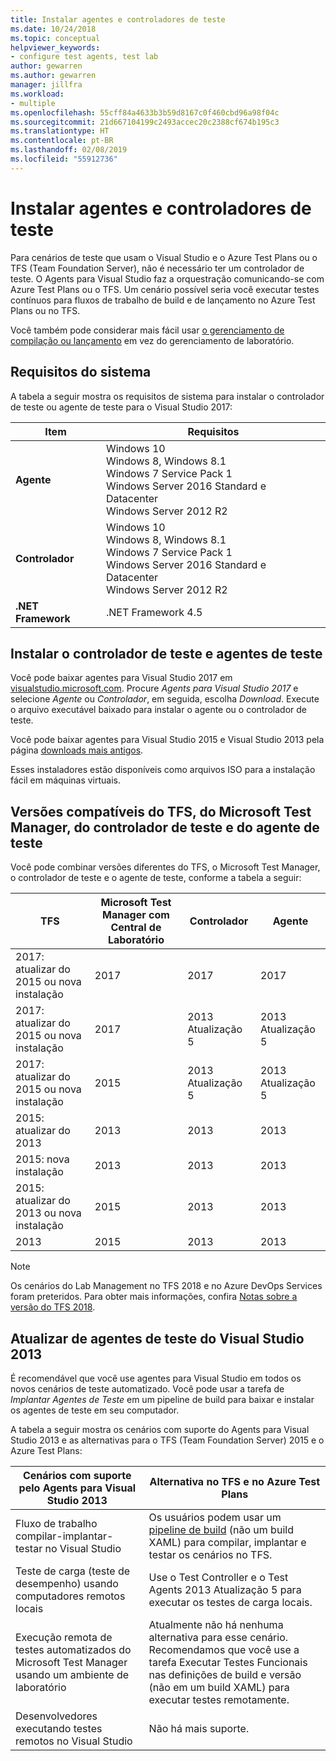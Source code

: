 ```yaml
---
title: Instalar agentes e controladores de teste
ms.date: 10/24/2018
ms.topic: conceptual
helpviewer_keywords:
- configure test agents, test lab
author: gewarren
ms.author: gewarren
manager: jillfra
ms.workload:
- multiple
ms.openlocfilehash: 55cff84a4633b3b59d8167c0f460cbd96a98f04c
ms.sourcegitcommit: 21d667104199c2493accec20c2388cf674b195c3
ms.translationtype: HT
ms.contentlocale: pt-BR
ms.lasthandoff: 02/08/2019
ms.locfileid: "55912736"
---
```

# <a name="install-test-agents-and-test-controllers"></a>Instalar agentes e controladores de teste

Para cenários de teste que usam o Visual Studio e o Azure Test Plans ou o TFS (Team Foundation Server), não é necessário ter um controlador de teste. O Agents para Visual Studio faz a orquestração comunicando-se com Azure Test Plans ou o TFS. Um cenário possível seria você executar testes contínuos para fluxos de trabalho de build e de lançamento no Azure Test Plans ou no TFS.

Você também pode considerar mais fácil usar [o gerenciamento de compilação ou lançamento](use-build-or-rm-instead-of-lab-management.md) em vez do gerenciamento de laboratório.

## <a name="system-requirements"></a>Requisitos do sistema

A tabela a seguir mostra os requisitos de sistema para instalar o controlador de teste ou agente de teste para o Visual Studio 2017:

| Item | Requisitos |
| ---- | ------------ |
| **Agente** | Windows 10<br />Windows 8, Windows 8.1<br />Windows 7 Service Pack 1<br />Windows Server 2016 Standard e Datacenter<br />Windows Server 2012 R2 |
| **Controlador** | Windows 10<br />Windows 8, Windows 8.1<br />Windows 7 Service Pack 1<br />Windows Server 2016 Standard e Datacenter<br />Windows Server 2012 R2 |
| **.NET Framework** | .NET Framework 4.5 |

## <a name="install-the-test-controller-and-test-agents"></a>Instalar o controlador de teste e agentes de teste

Você pode baixar agentes para Visual Studio 2017 em [visualstudio.microsoft.com](https://visualstudio.microsoft.com/downloads/?q=agents). Procure *Agents para Visual Studio 2017* e selecione *Agente* ou *Controlador*, em seguida, escolha *Download*. Execute o arquivo executável baixado para instalar o agente ou o controlador de teste.

Você pode baixar agentes para Visual Studio 2015 e Visual Studio 2013 pela página [downloads mais antigos](https://visualstudio.microsoft.com/vs/older-downloads/).

Esses instaladores estão disponíveis como arquivos ISO para a instalação fácil em máquinas virtuais.

## <a name="compatible-versions-of-tfs-microsoft-test-manager-the-test-controller-and-test-agent"></a>Versões compatíveis do TFS, do Microsoft Test Manager, do controlador de teste e do agente de teste

Você pode combinar versões diferentes do TFS, o Microsoft Test Manager, o controlador de teste e o agente de teste, conforme a tabela a seguir:

| TFS | Microsoft Test Manager com Central de Laboratório | Controlador | Agente |
| --- | -------------------------------------- | ---------- | ----- |
| 2017: atualizar do 2015 ou nova instalação | 2017 | 2017 | 2017 |
| 2017: atualizar do 2015 ou nova instalação | 2017 | 2013 Atualização 5 | 2013 Atualização 5 |
| 2017: atualizar do 2015 ou nova instalação | 2015 | 2013 Atualização 5 | 2013 Atualização 5 |
| 2015: atualizar do 2013 | 2013 | 2013 |2013 |
| 2015: nova instalação | 2013 | 2013 | 2013 |
| 2015: atualizar do 2013 ou nova instalação | 2015 | 2013 | 2013 |
| 2013 | 2015 | 2013 | 2013 |

> [!NOTE]
> Os cenários do Lab Management no TFS 2018 e no Azure DevOps Services foram preteridos. Para obter mais informações, confira [Notas sobre a versão do TFS 2018](/visualstudio/releasenotes/tfs2018-relnotes#--removing-support-for-lab-center-and-automated-testing-flows-in-microsoft-test-manager).

## <a name="upgrade-from-visual-studio-2013-test-agents"></a>Atualizar de agentes de teste do Visual Studio 2013

É recomendável que você use agentes para Visual Studio em todos os novos cenários de teste automatizado. Você pode usar a tarefa de *Implantar Agentes de Teste* em um pipeline de build para baixar e instalar os agentes de teste em seu computador.

A tabela a seguir mostra os cenários com suporte do Agents para Visual Studio 2013 e as alternativas para o TFS (Team Foundation Server) 2015 e o Azure Test Plans:

| Cenários com suporte pelo Agents para Visual Studio 2013 | Alternativa no TFS e no Azure Test Plans |
| - | - |
| Fluxo de trabalho compilar-implantar-testar no Visual Studio | Os usuários podem usar um [pipeline de build](/azure/devops/pipelines/index?view=vsts) (não um build XAML) para compilar, implantar e testar os cenários no TFS. |
| Teste de carga (teste de desempenho) usando computadores remotos locais | Use o Test Controller e o Test Agents 2013 Atualização 5 para executar os testes de carga locais. |
| Execução remota de testes automatizados do Microsoft Test Manager usando um ambiente de laboratório | Atualmente não há nenhuma alternativa para esse cenário. Recomendamos que você use a tarefa Executar Testes Funcionais nas definições de build e versão (não em um build XAML) para executar testes remotamente. |
| Desenvolvedores executando testes remotos no Visual Studio | Não há mais suporte. |
